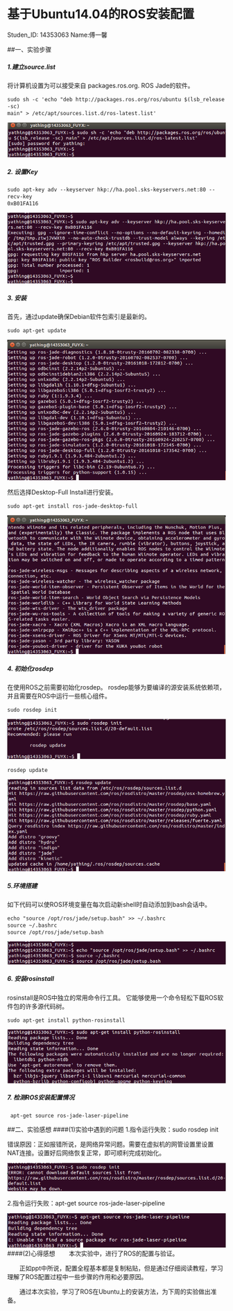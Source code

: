 # 基于Ubuntu14.04的ROS安装配置
Studen_ID: 14353063		Name:傅一馨

##一、实验步骤
##### 1.建立source.list
将计算机设置为可以接受来自 packages.ros.org. ROS Jade的软件。

	sudo sh -c 'echo "deb http://packages.ros.org/ros/ubuntu $(lsb_release -sc) 
	main" > /etc/apt/sources.list.d/ros-latest.list'

![pic](lab5_01.png)


##### 2. 设置Key
	sudo apt-key adv --keyserver hkp://ha.pool.sks-keyservers.net:80 --recv-key
	0xB01FA116
![pic](lab5_02.png)


##### 3. 安装
首先，通过update确保Debian软件包索引是最新的。

	sudo apt-get update
![pic](lab5_03.png)

然后选择Desktop-Full Install进行安装。

	sudo apt-get install ros-jade-desktop-full
![pic](lab5_04.png)

##### 4. 初始化rosdep
在使用ROS之前需要初始化rosdep。 rosdep能够为要编译的源安装系统依赖项，并且需要在ROS中运行一些核心组件。

	sudo rosdep init
![pic](lab5_05.png)

	rosdep update

![pic](lab5_06.png)


##### 5.环境搭建
如下代码可以使ROS环境变量在每次启动新shell时自动添加到bash会话中。

	echo "source /opt/ros/jade/setup.bash" >> ~/.bashrc
	source ~/.bashrc
	source /opt/ros/jade/setup.bash
![pic](lab5_07.png)


##### 6. 安装rosinstall
rosinstall是ROS中独立的常用命令行工具。 它能够使用一个命令轻松下载ROS软件包的许多源代码树。

	sudo apt-get install python-rosinstall
![pic](lab5_08.png)


##### 7. 检测ROS安装配置情况
	 apt-get source ros-jade-laser-pipeline
 

##二、实验感想
####(1)实验中遇到的问题
1.指令运行失败：sudo rosdep init

错误原因：正如报错所说，是网络异常问题。需要在虚拟机的网管设置里设置NAT连接。设置好后网络恢复正常，即可顺利完成初始化。

![pic](lab5_10.png)

2.指令运行失败：apt-get source ros-jade-laser-pipeline

![pic](lab5_11.png)
####(2)心得感想
　　本次实验中，进行了ROS的配置与验证。

　　正如ppt中所说，配置全程基本都是复制粘贴，但是通过仔细阅读教程，学习理解了ROS配置过程中一些步骤的作用和必要原因。

　　通过本次实验，学习了ROS在Ubuntu上的安装方法，为下周的实验做出准备。




